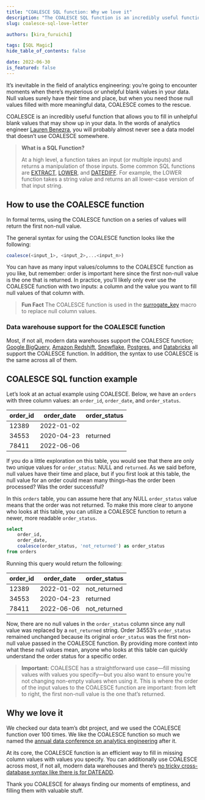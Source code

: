 ```yaml
---
title: "COALESCE SQL function: Why we love it"
description: "The COALESCE SQL function is an incredibly useful function that allows you to fill in unhelpful blank values that may show up in your data."
slug: coalesce-sql-love-letter

authors: [kira_furuichi]

tags: [SQL Magic]
hide_table_of_contents: false

date: 2022-06-30
is_featured: false
---
```


It’s inevitable in the field of analytics engineering: you’re going to encounter moments when there’s mysterious or unhelpful blank values in your data. Null values surely have their time and place, but when you need those null values filled with more meaningful data, COALESCE comes to the rescue.

COALESCE is an incredibly useful function that allows you to fill in unhelpful blank values that may show up in your data. In the words of analytics engineer [Lauren Benezra](https://docs.getdbt.com/author/lauren_benezra), you will probably almost never see a data model that doesn’t use COALESCE somewhere.

<!--truncate-->

> **What is a SQL Function?**
>
> At a high level, a function takes an input (or multiple inputs) and returns a manipulation of those inputs. Some common SQL functions are [EXTRACT](https://docs.getdbt.com/blog/extract-sql-love-letter/), [LOWER](https://docs.getdbt.com/blog/lower-sql-love-letter/), and [DATEDIFF](https://docs.getdbt.com/blog/datediff-sql-love-letter/). For example, the LOWER function takes a string value and returns an all lower-case version of that input string.

## How to use the COALESCE function

In formal terms, using the COALESCE function on a series of values will return the first non-null value. 

The general syntax for using the COALESCE function looks like the following:

```sql
coalesce(<input_1>, <input_2>,...<input_n>)
```

You can have as many input values/columns to the COALESCE function as you like, but remember: order is important here since the first non-null value is the one that is returned. In practice, you’ll likely only ever use the COALESCE function with two inputs: a column and the value you want to fill null values of that column with.

> **Fun Fact**
> The COALESCE function is used in the [surrogate_key](https://docs.getdbt.com/blog/sql-surrogate-keys) macro to replace null column values.

### Data warehouse support for the COALESCE function

Most, if not all, modern data warehouses support the COALESCE function; [Google BigQuery](https://cloud.google.com/bigquery/docs/reference/standard-sql/conditional_expressions#coalesce), [Amazon Redshift](https://docs.aws.amazon.com/redshift/latest/dg/r_COALESCE.html), [Snowflake](https://docs.snowflake.com/en/sql-reference/functions/coalesce.html), [Postgres](https://www.postgresqltutorial.com/postgresql-tutorial/postgresql-coalesce/), and [Databricks](https://docs.databricks.com/sql/language-manual/functions/coalesce.html) all support the COALESCE function. In addition, the syntax to use COALESCE is the same across all of them.

## COALESCE SQL function example

Let’s look at an actual example using COALESCE. Below, we have an `orders` <Term id="table" /> with three column values: an `order_id`, `order_date`, and `order_status`.

| **order_id** | **order_date** | **order_status** |
| ------------ | -------------- | ---------------- |
| 12389        | 2022-01-02     |                  |
| 34553        | 2020-04-23     | returned         |
| 78411        | 2022-06-06     |                  |

If you do a little exploration on this table, you would see that there are only two unique values for `order_status`: NULL and `returned`. As we said before, null values have their time and place, but if you first look at this table, the null value for an order could mean many things–has the order been processed? Was the order successful? 

In this `orders` table, you can assume here that any NULL `order_status` value means that the order was not returned. To make this more clear to anyone who looks at this table, you can utilize a COALESCE function to return a newer, more readable `order_status`.

```sql
select
	order_id,
	order_date,
	coalesce(order_status, 'not_returned') as order_status
from orders
```

Running this query would return the following:

| **order_id** | **order_date** | **order_status** |
| ------------ | -------------- | ---------------- |
| 12389        | 2022-01-02     | not_returned     |
| 34553        | 2020-04-23     | returned         |
| 78411        | 2022-06-06     | not_returned     |

Now, there are no null values in the `order_status` column since any null value was replaced by a `not_returned` string. Order 34553’s `order_status` remained unchanged because its original `order_status` was the first non-null value passed in the COALESCE function. By providing more context into what these null values mean, anyone who looks at this table can quickly understand the order status for a specific order.

> **Important:**
> COALESCE has a straightforward use case—fill missing values with values you specify—but you also want to ensure you’re not changing non-empty values when using it. This is where the order of the input values to the COALESCE function are important: from left to right, the first non-null value is the one that’s returned.

## Why we love it

We checked our data team’s dbt project, and we used the COALESCE function over 100 times. We like the COALESCE function so much we named the [annual data conference on analytics engineering](https://coalesce.getdbt.com/) after it.

At its core, the COALESCE function is an efficient way to fill in missing column values with values you specify. You can additionally use COALESCE across most, if not all, modern data warehouses and there’s [no tricky cross-database syntax like there is for DATEADD](https://docs.getdbt.com/blog/sql-dateadd).

Thank you COALESCE for always finding our moments of emptiness, and filling them with valuable stuff.
